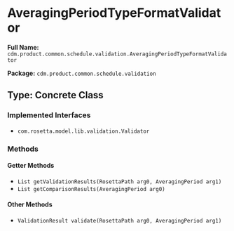 # AveragingPeriodTypeFormatValidator

**Full Name:** `cdm.product.common.schedule.validation.AveragingPeriodTypeFormatValidator`

**Package:** `cdm.product.common.schedule.validation`

## Type: Concrete Class

### Implemented Interfaces

- `com.rosetta.model.lib.validation.Validator`

### Methods

#### Getter Methods

- `List getValidationResults(RosettaPath arg0, AveragingPeriod arg1)`
- `List getComparisonResults(AveragingPeriod arg0)`

#### Other Methods

- `ValidationResult validate(RosettaPath arg0, AveragingPeriod arg1)`

